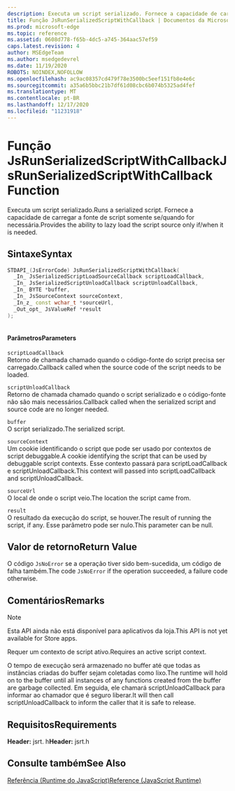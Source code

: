 ```yaml
---
description: Executa um script serializado. Fornece a capacidade de carregar a fonte de script somente se/quando for necessária.
title: Função JsRunSerializedScriptWithCallback | Documentos da Microsoft
ms.prod: microsoft-edge
ms.topic: reference
ms.assetid: 0608d778-f65b-4dc5-a745-364aac57ef59
caps.latest.revision: 4
author: MSEdgeTeam
ms.author: msedgedevrel
ms.date: 11/19/2020
ROBOTS: NOINDEX,NOFOLLOW
ms.openlocfilehash: ac9ac08357cd479f78e3500bc5eef151fb8e4e6c
ms.sourcegitcommit: a35a6b5bbc21b7df61d08cbc6b074b5325ad4fef
ms.translationtype: MT
ms.contentlocale: pt-BR
ms.lasthandoff: 12/17/2020
ms.locfileid: "11231918"
---
```

# <span data-ttu-id="b63f1-104">Função JsRunSerializedScriptWithCallback</span><span class="sxs-lookup"><span data-stu-id="b63f1-104">JsRunSerializedScriptWithCallback Function</span></span>

<span data-ttu-id="b63f1-105">Executa um script serializado.</span><span class="sxs-lookup"><span data-stu-id="b63f1-105">Runs a serialized script.</span></span> <span data-ttu-id="b63f1-106">Fornece a capacidade de carregar a fonte de script somente se/quando for necessária.</span><span class="sxs-lookup"><span data-stu-id="b63f1-106">Provides the ability to lazy load the script source only if/when it is needed.</span></span>  
  
## <span data-ttu-id="b63f1-107">Sintaxe</span><span class="sxs-lookup"><span data-stu-id="b63f1-107">Syntax</span></span>  
  
```cpp  
STDAPI_(JsErrorCode) JsRunSerializedScriptWithCallback(  
  _In_ JsSerializedScriptLoadSourceCallback scriptLoadCallback,  
  _In_ JsSerializedScriptUnloadCallback scriptUnloadCallback,  
  _In_ BYTE *buffer,  
  _In_ JsSourceContext sourceContext,  
  _In_z_ const wchar_t *sourceUrl,  
  _Out_opt_ JsValueRef *result  
);  
  
```  
  
#### <span data-ttu-id="b63f1-108">Parâmetros</span><span class="sxs-lookup"><span data-stu-id="b63f1-108">Parameters</span></span>  
 `scriptLoadCallback`  
 <span data-ttu-id="b63f1-109">Retorno de chamada chamado quando o código-fonte do script precisa ser carregado.</span><span class="sxs-lookup"><span data-stu-id="b63f1-109">Callback called when the source code of the script needs to be loaded.</span></span>  
  
 `scriptUnloadCallback`  
 <span data-ttu-id="b63f1-110">Retorno de chamada chamado quando o script serializado e o código-fonte não são mais necessários.</span><span class="sxs-lookup"><span data-stu-id="b63f1-110">Callback called when the serialized script and source code are no longer needed.</span></span>  
  
 `buffer`  
 <span data-ttu-id="b63f1-111">O script serializado.</span><span class="sxs-lookup"><span data-stu-id="b63f1-111">The serialized script.</span></span>  
  
 `sourceContext`  
 <span data-ttu-id="b63f1-112">Um cookie identificando o script que pode ser usado por contextos de script debuggable.</span><span class="sxs-lookup"><span data-stu-id="b63f1-112">A cookie identifying the script that can be used by debuggable script contexts.</span></span>     <span data-ttu-id="b63f1-113">Esse contexto passará para scriptLoadCallback e scriptUnloadCallback.</span><span class="sxs-lookup"><span data-stu-id="b63f1-113">This context will passed into scriptLoadCallback and scriptUnloadCallback.</span></span>  
  
 `sourceUrl`  
 <span data-ttu-id="b63f1-114">O local de onde o script veio.</span><span class="sxs-lookup"><span data-stu-id="b63f1-114">The location the script came from.</span></span>  
  
 `result`  
 <span data-ttu-id="b63f1-115">O resultado da execução do script, se houver.</span><span class="sxs-lookup"><span data-stu-id="b63f1-115">The result of running the script, if any.</span></span> <span data-ttu-id="b63f1-116">Esse parâmetro pode ser nulo.</span><span class="sxs-lookup"><span data-stu-id="b63f1-116">This parameter can be null.</span></span>  
  
## <span data-ttu-id="b63f1-117">Valor de retorno</span><span class="sxs-lookup"><span data-stu-id="b63f1-117">Return Value</span></span>  
 <span data-ttu-id="b63f1-118">O código `JsNoError` se a operação tiver sido bem-sucedida, um código de falha também.</span><span class="sxs-lookup"><span data-stu-id="b63f1-118">The code `JsNoError` if the operation succeeded, a failure code otherwise.</span></span>  
  
## <span data-ttu-id="b63f1-119">Comentários</span><span class="sxs-lookup"><span data-stu-id="b63f1-119">Remarks</span></span>  
  
> [!NOTE]
>  <span data-ttu-id="b63f1-120">Esta API ainda não está disponível para aplicativos da loja.</span><span class="sxs-lookup"><span data-stu-id="b63f1-120">This API is not yet available for Store apps.</span></span>  
  
 <span data-ttu-id="b63f1-121">Requer um contexto de script ativo.</span><span class="sxs-lookup"><span data-stu-id="b63f1-121">Requires an active script context.</span></span>  
  
 <span data-ttu-id="b63f1-122">O tempo de execução será armazenado no buffer até que todas as instâncias criadas do buffer sejam coletadas como lixo.</span><span class="sxs-lookup"><span data-stu-id="b63f1-122">The runtime will hold on to the buffer until all instances of any functions created from     the buffer are garbage collected.</span></span>  <span data-ttu-id="b63f1-123">Em seguida, ele chamará scriptUnloadCallback para informar ao chamador que é seguro liberar.</span><span class="sxs-lookup"><span data-stu-id="b63f1-123">It will then call scriptUnloadCallback to inform the     caller that it is safe to release.</span></span>  
  
## <span data-ttu-id="b63f1-124">Requisitos</span><span class="sxs-lookup"><span data-stu-id="b63f1-124">Requirements</span></span>  
 <span data-ttu-id="b63f1-125">**Header:** jsrt. h</span><span class="sxs-lookup"><span data-stu-id="b63f1-125">**Header:** jsrt.h</span></span>  
  
## <span data-ttu-id="b63f1-126">Consulte também</span><span class="sxs-lookup"><span data-stu-id="b63f1-126">See Also</span></span>  
 [<span data-ttu-id="b63f1-127">Referência (Runtime do JavaScript)</span><span class="sxs-lookup"><span data-stu-id="b63f1-127">Reference (JavaScript Runtime)</span></span>](../chakra-hosting/reference-javascript-runtime.md)
